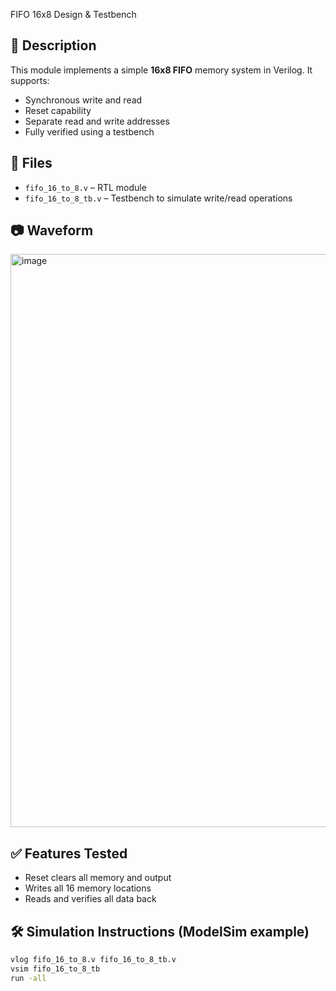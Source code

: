 FIFO 16x8 Design & Testbench

## 🧠 Description
This module implements a simple **16x8 FIFO** memory system in Verilog. It supports:
- Synchronous write and read
- Reset capability
- Separate read and write addresses
- Fully verified using a testbench

## 📁 Files
- `fifo_16_to_8.v` – RTL module
- `fifo_16_to_8_tb.v` – Testbench to simulate write/read operations

## 📷 Waveform 
<img width="1918" height="917" alt="image" src="https://github.com/user-attachments/assets/f854bd4f-c050-408c-8386-0df6b8237ba0" />


## ✅ Features Tested
- Reset clears all memory and output
- Writes all 16 memory locations
- Reads and verifies all data back

## 🛠️ Simulation Instructions (ModelSim example)
```bash
vlog fifo_16_to_8.v fifo_16_to_8_tb.v
vsim fifo_16_to_8_tb
run -all
